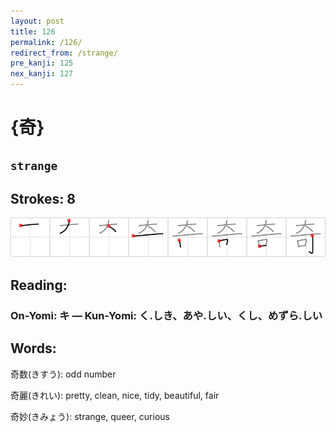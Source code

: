 ```yaml
---
layout: post
title: 126
permalink: /126/
redirect_from: /strange/
pre_kanji: 125
nex_kanji: 127
---
```


# {奇}

## `strange`

## Strokes: 8

<div class="stroke"><img src="../images/E5A587.png" /></div>

## Reading:

### On-Yomi: キ &mdash; Kun-Yomi: く.しき、あや.しい、くし、めずら.しい

## Words:

奇数(きすう): odd number

奇麗(きれい): pretty, clean, nice, tidy, beautiful, fair

奇妙(きみょう): strange, queer, curious
